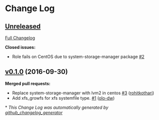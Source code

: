 # Change Log

## [Unreleased](https://github.com/mrlesmithjr/ansible-manage-lvm/tree/HEAD)

[Full Changelog](https://github.com/mrlesmithjr/ansible-manage-lvm/compare/v0.1.0...HEAD)

**Closed issues:**

- Role fails on CentOS due to system-storage-manager package [\#2](https://github.com/mrlesmithjr/ansible-manage-lvm/issues/2)

## [v0.1.0](https://github.com/mrlesmithjr/ansible-manage-lvm/tree/v0.1.0) (2016-09-30)
**Merged pull requests:**

- Replace system-storage-manager with lvm2 in centos [\#3](https://github.com/mrlesmithjr/ansible-manage-lvm/pull/3) ([rohitkothari](https://github.com/rohitkothari))
- Add xfs\_growfs for xfs systemfile type. [\#1](https://github.com/mrlesmithjr/ansible-manage-lvm/pull/1) ([olo-dw](https://github.com/olo-dw))



\* *This Change Log was automatically generated by [github_changelog_generator](https://github.com/skywinder/Github-Changelog-Generator)*